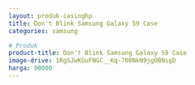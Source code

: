 ```yaml
---
layout: produk-casinghp
title: Don't Blink Samsung Galaxy S9 Case
categories: samsung

# Produk
product-title: Don't Blink Samsung Galaxy S9 Case
image-drive: 1RgSJwKGuFNGC__Kq-700NkN9jgOBNsgD
harga: 90000
---
```

